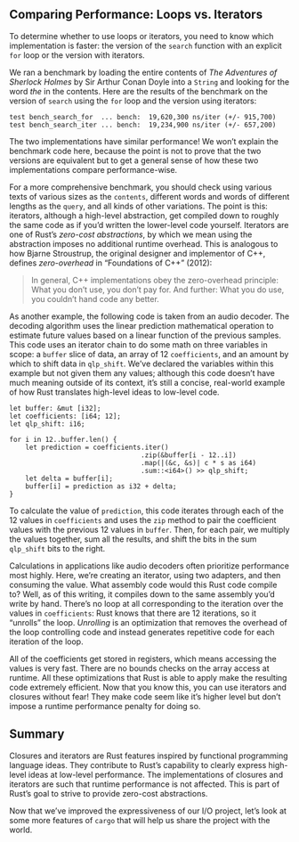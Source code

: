 ## Comparing Performance: Loops vs. Iterators

To determine whether to use loops or iterators, you need to know which
implementation is faster: the version of the `search` function with an explicit
`for` loop or the version with iterators.

We ran a benchmark by loading the entire contents of _The Adventures of
Sherlock Holmes_ by Sir Arthur Conan Doyle into a `String` and looking for the
word _the_ in the contents. Here are the results of the benchmark on the
version of `search` using the `for` loop and the version using iterators:

```text
test bench_search_for  ... bench:  19,620,300 ns/iter (+/- 915,700)
test bench_search_iter ... bench:  19,234,900 ns/iter (+/- 657,200)
```

The two implementations have similar performance! We won’t explain the
benchmark code here, because the point is not to prove that the two versions
are equivalent but to get a general sense of how these two implementations
compare performance-wise.

For a more comprehensive benchmark, you should check using various texts of
various sizes as the `contents`, different words and words of different lengths
as the `query`, and all kinds of other variations. The point is this:
iterators, although a high-level abstraction, get compiled down to roughly the
same code as if you’d written the lower-level code yourself. Iterators are one
of Rust’s _zero-cost abstractions_, by which we mean using the abstraction
imposes no additional runtime overhead. This is analogous to how Bjarne
Stroustrup, the original designer and implementor of C++, defines
_zero-overhead_ in “Foundations of C++” (2012):

> In general, C++ implementations obey the zero-overhead principle: What you
> don’t use, you don’t pay for. And further: What you do use, you couldn’t hand
> code any better.

As another example, the following code is taken from an audio decoder. The
decoding algorithm uses the linear prediction mathematical operation to
estimate future values based on a linear function of the previous samples. This
code uses an iterator chain to do some math on three variables in scope: a
`buffer` slice of data, an array of 12 `coefficients`, and an amount by which
to shift data in `qlp_shift`. We’ve declared the variables within this example
but not given them any values; although this code doesn’t have much meaning
outside of its context, it’s still a concise, real-world example of how Rust
translates high-level ideas to low-level code.

```rust,ignore
let buffer: &mut [i32];
let coefficients: [i64; 12];
let qlp_shift: i16;

for i in 12..buffer.len() {
    let prediction = coefficients.iter()
                                 .zip(&buffer[i - 12..i])
                                 .map(|(&c, &s)| c * s as i64)
                                 .sum::<i64>() >> qlp_shift;
    let delta = buffer[i];
    buffer[i] = prediction as i32 + delta;
}
```

To calculate the value of `prediction`, this code iterates through each of the
12 values in `coefficients` and uses the `zip` method to pair the coefficient
values with the previous 12 values in `buffer`. Then, for each pair, we
multiply the values together, sum all the results, and shift the bits in the
sum `qlp_shift` bits to the right.

Calculations in applications like audio decoders often prioritize performance
most highly. Here, we’re creating an iterator, using two adapters, and then
consuming the value. What assembly code would this Rust code compile to? Well,
as of this writing, it compiles down to the same assembly you’d write by hand.
There’s no loop at all corresponding to the iteration over the values in
`coefficients`: Rust knows that there are 12 iterations, so it “unrolls” the
loop. _Unrolling_ is an optimization that removes the overhead of the loop
controlling code and instead generates repetitive code for each iteration of
the loop.

All of the coefficients get stored in registers, which means accessing the
values is very fast. There are no bounds checks on the array access at runtime.
All these optimizations that Rust is able to apply make the resulting code
extremely efficient. Now that you know this, you can use iterators and closures
without fear! They make code seem like it’s higher level but don’t impose a
runtime performance penalty for doing so.

## Summary

Closures and iterators are Rust features inspired by functional programming
language ideas. They contribute to Rust’s capability to clearly express
high-level ideas at low-level performance. The implementations of closures and
iterators are such that runtime performance is not affected. This is part of
Rust’s goal to strive to provide zero-cost abstractions.

Now that we’ve improved the expressiveness of our I/O project, let’s look at
some more features of `cargo` that will help us share the project with the
world.
